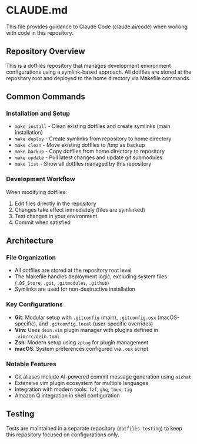 # CLAUDE.md

This file provides guidance to Claude Code (claude.ai/code) when working with code in this repository.

## Repository Overview

This is a dotfiles repository that manages development environment configurations using a symlink-based approach. All dotfiles are stored at the repository root and deployed to the home directory via Makefile commands.

## Common Commands

### Installation and Setup
- `make install` - Clean existing dotfiles and create symlinks (main installation)
- `make deploy` - Create symlinks from repository to home directory
- `make clean` - Move existing dotfiles to /tmp as backup
- `make backup` - Copy dotfiles from home directory to repository
- `make update` - Pull latest changes and update git submodules
- `make list` - Show all dotfiles managed by this repository

### Development Workflow
When modifying dotfiles:
1. Edit files directly in the repository
2. Changes take effect immediately (files are symlinked)
3. Test changes in your environment
4. Commit when satisfied

## Architecture

### File Organization
- All dotfiles are stored at the repository root level
- The Makefile handles deployment logic, excluding system files (`.DS_Store`, `.git`, `.gitmodules`, `.github`)
- Symlinks are used for non-destructive installation

### Key Configurations
- **Git**: Modular setup with `.gitconfig` (main), `.gitconfig.osx` (macOS-specific), and `.gitconfig.local` (user-specific overrides)
- **Vim**: Uses `dein.vim` plugin manager with plugins defined in `.vim/rc/dein.toml`
- **Zsh**: Modern setup using `zplug` for plugin management
- **macOS**: System preferences configured via `.osx` script

### Notable Features
- Git aliases include AI-powered commit message generation using `aichat`
- Extensive vim plugin ecosystem for multiple languages
- Integration with modern tools: `fzf`, `ghq`, `tmux`, `tig`
- Amazon Q integration in shell configuration

## Testing
Tests are maintained in a separate repository (`dotfiles-testing`) to keep this repository focused on configurations only.